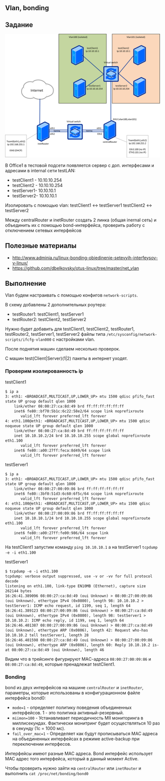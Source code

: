 ## Vlan, bonding

## Задание

![img.png](img/01_net.png)

В Office1 в тестовой подсети появляется сервер с доп. интерфесами и адресами в internal сети testLAN:
- testClient1 - 10.10.10.254
- testClient2 - 10.10.10.254
- testServer1- 10.10.10.1
- testServer2- 10.10.10.1

Изолировать с помощью vlan:
testClient1 <-> testServer1
testClient2 <-> testServer2

Между centralRouter и inetRouter создать 2 линка (общая inernal сеть) и объединить их с помощью bond-интерфейса,
проверить работу c отключением сетевых интерфейсов



## Полезные материалы

- http://www.adminia.ru/linux-bonding-obiedinenie-setevyih-interfeysov-v-linux/
- https://github.com/dbelkovsky/otus-linux/tree/master/net_vlan

## Выполнение

Vlan будем настраивать с помощью конфигов `network-scripts`.

В схему добавлены 2 дополнительных роутера:
- testRouter1: testClient1, testServer1
- testRouter2: testClient2, testServer2

Нужно будет добавить для testClient1, testClient2, testRouter1, testRouter2, testServer1, testServer2
файлы типа `/etc/sysconfig/network-scripts/ifcfg-vlan000` с настройками vlan.

После поднятия машин сделаем несколько проверок.

С машин test(Client|Server)(1|2) пакеты в интернет уходят.

### Проверим изолированность ip

testClient1
```
$ ip a
3: eth1: <BROADCAST,MULTICAST,UP,LOWER_UP> mtu 1500 qdisc pfifo_fast state UP group default qlen 1000
    link/ether 08:00:27:ca:8d:49 brd ff:ff:ff:ff:ff:ff
    inet6 fe80::bf70:5b1c:6c22:58e2/64 scope link noprefixroute 
       valid_lft forever preferred_lft forever
4: eth1.100@eth1: <BROADCAST,MULTICAST,UP,LOWER_UP> mtu 1500 qdisc noqueue state UP group default qlen 1000
    link/ether 08:00:27:ca:8d:49 brd ff:ff:ff:ff:ff:ff
    inet 10.10.10.2/24 brd 10.10.10.255 scope global noprefixroute eth1.100
       valid_lft forever preferred_lft forever
    inet6 fe80::a00:27ff:feca:8d49/64 scope link 
       valid_lft forever preferred_lft forever
```

testServer1
```
$ ip a
3: eth1: <BROADCAST,MULTICAST,UP,LOWER_UP> mtu 1500 qdisc pfifo_fast state UP group default qlen 1000
    link/ether 08:00:27:00:09:86 brd ff:ff:ff:ff:ff:ff
    inet6 fe80::3bf0:51d3:6c60:6f5c/64 scope link noprefixroute 
       valid_lft forever preferred_lft forever
4: eth1.100@eth1: <BROADCAST,MULTICAST,UP,LOWER_UP> mtu 1500 qdisc noqueue state UP group default qlen 1000
    link/ether 08:00:27:00:09:86 brd ff:ff:ff:ff:ff:ff
    inet 10.10.10.1/24 brd 10.10.10.255 scope global noprefixroute eth1.100
       valid_lft forever preferred_lft forever
    inet6 fe80::a00:27ff:fe00:986/64 scope link 
       valid_lft forever preferred_lft forever
```

На testClient1 запустим команду `ping 10.10.10.1` а на testServer1 `tcpdump -e -i eth1.100`

testServer1
```
$ tcpdump -e -i eth1.100
tcpdump: verbose output suppressed, use -v or -vv for full protocol decode
listening on eth1.100, link-type EN10MB (Ethernet), capture size 262144 bytes
16:26:41.389096 08:00:27:ca:8d:49 (oui Unknown) > 08:00:27:00:09:86 (oui Unknown), ethertype IPv4 (0x0800), length 98: 10.10.10.2 > testServer1: ICMP echo request, id 1199, seq 1, length 64
16:26:41.389123 08:00:27:00:09:86 (oui Unknown) > 08:00:27:ca:8d:49 (oui Unknown), ethertype IPv4 (0x0800), length 98: testServer1 > 10.10.10.2: ICMP echo reply, id 1199, seq 1, length 64
16:26:46.401387 08:00:27:00:09:86 (oui Unknown) > 08:00:27:ca:8d:49 (oui Unknown), ethertype ARP (0x0806), length 42: Request who-has 10.10.10.2 tell testServer1, length 28
16:26:46.401598 08:00:27:ca:8d:49 (oui Unknown) > 08:00:27:00:09:86 (oui Unknown), ethertype ARP (0x0806), length 60: Reply 10.10.10.2 is-at 08:00:27:ca:8d:49 (oui Unknown), length 46
```

Видим что в трейсинге фигурируют MAС-адреса `08:00:27:00:09:86` и `08:00:27:ca:8d:49`, которые пренадлежат testClient1.


### Bonding

bond из двух интерфейсов на машине `centralRouter` и `inetRouter`, параметры, которые использованы в конфигурационном файле интерфейса bond0:

- `mode=1` - определяет политику поведения объединенных интерфейсов. 1 - это политика активный-резервный.
- `miimon=100` - Устанавливает периодичность MII мониторинга в миллисекундах. Фактически монитринг будет осуществляться 10 раз в секунду (1с = 1000 мс).
- `fail_over_mac=1` - Определяет как будут прописываться MAC адреса на объединенных интерфейсах в режиме active-backup при переключении интерфесов.

Интерфейсы имеют разные MAC адреса. Bond интерфейс использует MAC адрес того интерфейса, который в данный момент Active.

Чтобы проверить нужно зайти на `centralRouter` или `inetRouter` и выполнить `cat /proc/net/bonding/bond0`
